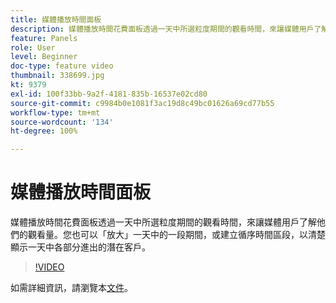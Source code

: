 ```yaml
---
title: 媒體播放時間面板
description: 媒體播放時間花費面板透過一天中所選粒度期間的觀看時間，來讓媒體用戶了解他們的觀看量。您也可以「放大」一天中的一段期間，或建立循序時間區段，以清楚顯示一天中各部分進出的潛在客戶。
feature: Panels
role: User
level: Beginner
doc-type: feature video
thumbnail: 338699.jpg
kt: 9379
exl-id: 100f33bb-9a2f-4181-835b-16537e02cd80
source-git-commit: c9984b0e1081f3ac19d8c49bc01626a69cd77b55
workflow-type: tm+mt
source-wordcount: '134'
ht-degree: 100%

---
```


# 媒體播放時間面板

媒體播放時間花費面板透過一天中所選粒度期間的觀看時間，來讓媒體用戶了解他們的觀看量。您也可以「放大」一天中的一段期間，或建立循序時間區段，以清楚顯示一天中各部分進出的潛在客戶。

>[!VIDEO](https://video.tv.adobe.com/v/338699/?quality=12&learn=on)

如需詳細資訊，請瀏覽本[文件](https://experienceleague.adobe.com/docs/media-analytics/using/media-reports/media-playback-time-spent.html?lang=zh-Hant)。
